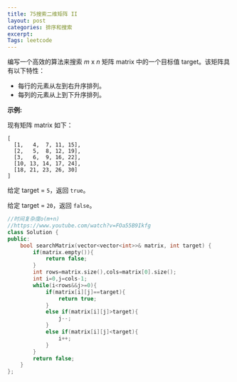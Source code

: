 ```yaml
---
title: 75搜索二维矩阵 II
layout: post
categories: 排序和搜索
excerpt: 
Tags: leetcode
---
```


编写一个高效的算法来搜索 *m* x *n* 矩阵 matrix 中的一个目标值 target。该矩阵具有以下特性：

- 每行的元素从左到右升序排列。
- 每列的元素从上到下升序排列。

**示例:**

现有矩阵 matrix 如下：

```
[
  [1,   4,  7, 11, 15],
  [2,   5,  8, 12, 19],
  [3,   6,  9, 16, 22],
  [10, 13, 14, 17, 24],
  [18, 21, 23, 26, 30]
]
```

给定 target = `5`，返回 `true`。

给定 target = `20`，返回 `false`。

```c++
//时间复杂度o(m+n)
//https://www.youtube.com/watch?v=FOa55B9Ikfg
class Solution {
public:
    bool searchMatrix(vector<vector<int>>& matrix, int target) {
        if(matrix.empty()){
            return false;
        }
        int rows=matrix.size(),cols=matrix[0].size();
        int i=0,j=cols-1;
        while(i<rows&&j>=0){
            if(matrix[i][j]==target){
                return true;
            }
            else if(matrix[i][j]>target){
                j--;
            }
            else if(matrix[i][j]<target){
                i++;
            }
        }
        return false;
    }
};
```

